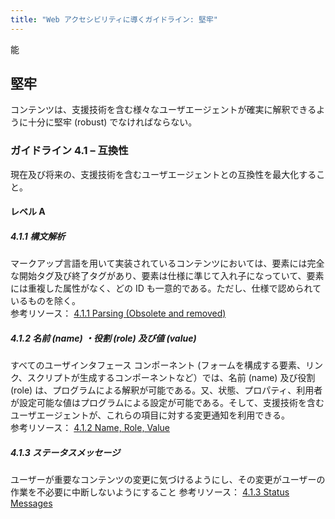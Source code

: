 ```yaml
---
title: "Web アクセシビリティに導くガイドライン: 堅牢"
---
```

能

## 堅牢
コンテンツは、支援技術を含む様々なユーザエージェントが確実に解釈できるように十分に堅牢 (robust) でなければならない。

### ガイドライン 4.1 – 互換性
現在及び将来の、支援技術を含むユーザエージェントとの互換性を最大化すること。

#### レベル A
##### 4.1.1 構文解析
マークアップ言語を用いて実装されているコンテンツにおいては、要素には完全な開始タグ及び終了タグがあり、要素は仕様に準じて入れ子になっていて、要素には重複した属性がなく、どの ID も一意的である。ただし、仕様で認められているものを除く。  
参考リソース： [4.1.1 Parsing (Obsolete and removed)](https://www.w3.org/WAI/WCAG22/Understanding/parsing)

##### 4.1.2 名前 (name) ・役割 (role) 及び値 (value)
すべてのユーザインタフェース コンポーネント (フォームを構成する要素、リンク、スクリプトが生成するコンポーネントなど）では、名前 (name) 及び役割 (role) は、プログラムによる解釈が可能である。又、状態、プロパティ、利用者が設定可能な値はプログラムによる設定が可能である。そして、支援技術を含むユーザエージェントが、これらの項目に対する変更通知を利用できる。  
参考リソース： [4.1.2 Name, Role, Value](https://www.w3.org/WAI/WCAG22/Understanding/name-role-value)

##### 4.1.3 ステータスメッセージ
ユーザーが重要なコンテンツの変更に気づけるようにし、その変更がユーザーの作業を不必要に中断しないようにすること
参考リソース： [4.1.3 Status Messages](https://www.w3.org/WAI/WCAG22/Understanding/status-messages)